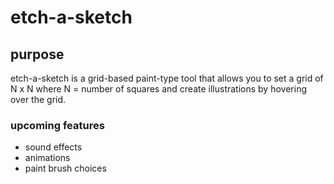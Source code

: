 # etch-a-sketch

## purpose
etch-a-sketch is a grid-based paint-type tool that allows you to set a grid of N x N where N = number of squares and create illustrations by hovering over the grid.

### upcoming features
+ sound effects
+ animations
+ paint brush choices
